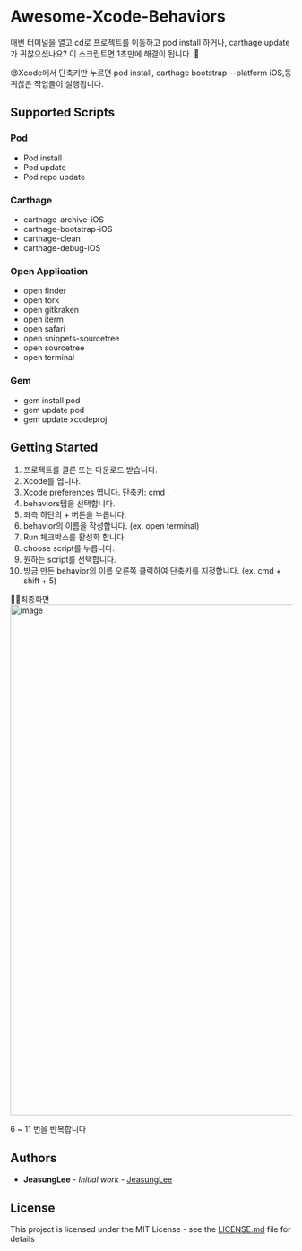 # Awesome-Xcode-Behaviors

매번 터미널을 열고 cd로 프로젝트를 이동하고 pod install 하거나, carthage update가 귀찮으셨나요?
이 스크립트면 1초만에 해결이 됩니다. 💯

😍Xcode에서 단축키만 누르면 pod install, carthage bootstrap --platform iOS,등 귀찮은 작업들이 실행됩니다.

## Supported Scripts
### Pod
- Pod install
- Pod update
- Pod repo update
### Carthage
- carthage-archive-iOS
-	carthage-bootstrap-iOS
-	carthage-clean
-	carthage-debug-iOS
### Open Application
-	open finder
-	open fork
-	open gitkraken
-	open iterm
-	open safari
-	open snippets-sourcetree
-	open sourcetree
-	open terminal
### Gem
- gem install pod
-	gem update pod
-	gem update xcodeproj

## Getting Started

1. 프로젝트를 클론 또는 다운로드 받습니다.
3. Xcode를 엽니다.
4. Xcode preferences 엽니다. 단축키: cmd   ,
5. behaviors탭을 선택합니다.
6. 좌측 하단의 + 버튼을 누릅니다.
7. behavior의 이름을 작성합니다. (ex. open terminal)
8. Run 체크박스를 활성화 합니다.
9. choose script를 누릅니다.
10. 원하는 script를 선택합니다.
11. 방금 만든 behavior의 이름 오른쪽 클릭하여 단축키를 지정합니다. (ex. cmd + shift + 5)

🎉🎊최종화면
<img width="912" alt="image" src="https://user-images.githubusercontent.com/13097922/61684922-f96ce700-ad55-11e9-95ea-a44b4fab1e7b.png">

6 ~ 11 번을 반복합니다

## Authors

* **JeasungLee** - *Initial work* - [JeasungLee](https://github.com/JeaSungLEE)

## License

This project is licensed under the MIT License - see the [LICENSE.md](LICENSE.md) file for details
